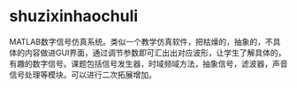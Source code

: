 # shuzixinhaochuli
MATLAB数字信号仿真系统。类似一个教学仿真软件，把枯燥的，抽象的，不具体的内容做进GUI界面，通过调节参数即可汇出出对应波形，让学生了解具体的，有趣的数字信号。课题包括信号发生器，时域频域方法，抽象信号，滤波器，声音信号处理等模块。可以进行二次拓展增加。
